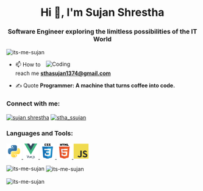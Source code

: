 <h1 align="center">Hi 👋, I'm Sujan Shrestha</h1>
<h3 align="center">Software Engineer exploring the limitless possibilities of the IT World</h3>

<p align="left"> <img src="https://komarev.com/ghpvc/?username=its-me-sujan&label=Profile%20views&color=0e75b6&style=flat" alt="its-me-sujan" /> </p>
<img align="right" alt="Coding" width="400"
    src="https://i.pinimg.com/originals/e8/f4/53/e8f453469a3ec97ecd354df465d73913.gif">

- 📫 How to reach me **sthasujan1374@gmail.com**

- ✍️ Quote **Programmer: A machine that turns coffee into code.**

<h3 align="left">Connect with me:</h3>
<p align="left">
<a href="https://linkedin.com/in/sujan-shrestha-32907a1a5" target="blank"><img align="center" src="https://raw.githubusercontent.com/rahuldkjain/github-profile-readme-generator/master/src/images/icons/Social/linked-in-alt.svg" alt="sujan shrestha" height="30" width="40" /></a>
<a href="https://instagram.com/stha_ssujan" target="blank"><img align="center" src="https://raw.githubusercontent.com/rahuldkjain/github-profile-readme-generator/master/src/images/icons/Social/instagram.svg" alt="stha_ssujan" height="30" width="40" /></a>
</p>

<h3 align="left">Languages and Tools:</h3>
<p align="left"> <a href="https://www.python.org" target="_blank" rel="noreferrer"> <img src="https://raw.githubusercontent.com/devicons/devicon/master/icons/python/python-original.svg" alt="python" width="40" height="40"/> </a> 
<a href="https://vuejs.org" target="_blank" rel="noreferrer">     <img src="https://raw.githubusercontent.com/devicons/devicon/master/icons/vuejs/vuejs-original-wordmark.svg" alt="vuejs" width="40" height="40"/>  </a>  <a href="https://www.w3schools.com/css/" target="_blank" rel="noreferrer"> <img src="https://raw.githubusercontent.com/devicons/devicon/master/icons/css3/css3-original-wordmark.svg" alt="css3" width="40" height="40"/> </a> <a href="https://www.w3.org/html/" target="_blank" rel="noreferrer"> <img src="https://raw.githubusercontent.com/devicons/devicon/master/icons/html5/html5-original-wordmark.svg" alt="html5" width="40" height="40"/> </a> <a href="https://developer.mozilla.org/en-US/docs/Web/JavaScript" target="_blank" rel="noreferrer"> <img src="https://raw.githubusercontent.com/devicons/devicon/master/icons/javascript/javascript-original.svg" alt="javascript" width="40" height="40"/> </a> 
 </p>
    
<p><img align="left" src="https://github-readme-stats.vercel.app/api/top-langs?username=its-me-sujan&show_icons=true&locale=en&layout=compact" alt="its-me-sujan" /></p>

<p>&nbsp;<img align="center" src="https://github-readme-stats.vercel.app/api?username=its-me-sujan&show_icons=true&locale=en" alt="its-me-sujan" /></p>

<p><img align="center" src="https://github-readme-streak-stats.herokuapp.com/?user=its-me-sujan&" alt="its-me-sujan" /></p>

